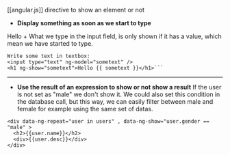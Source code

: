 [[angular.js]] directive to show an element or not   

* **Display something as soon as we start to type**

Hello + What we type in the input field, is only shown if it has a value, which mean we have started to type. 

```` 
Write some text in textbox:
<input type="text" ng-model="sometext" />
<h1 ng-show="sometext">Hello {{ sometext }}</h1>```
```` 

***

* **Use the result of an expression to show or not show a result**
If the user is not set as "male" we don't show it. 
We could also set this condition in the database call, but this  way, we can easily filter between male and female for example using the same set of datas.

```` 
<div data-ng-repeat="user in users" , data-ng-show="user.gender == "male" > 
  <h2>{{user.name}}</h2>
  <div>{{user.desc}}</div>
</div>

```` 
